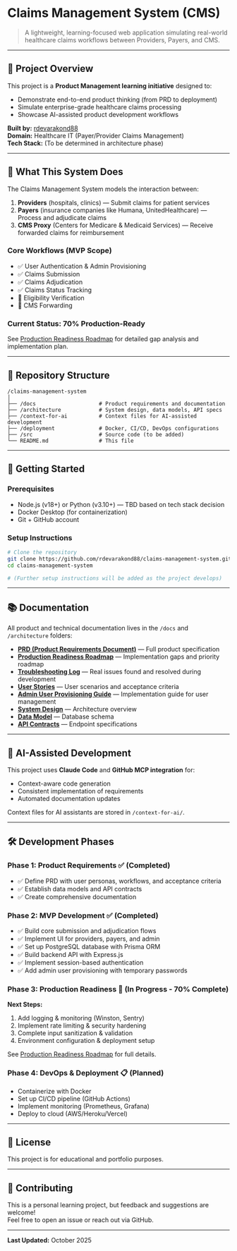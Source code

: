 # Claims Management System (CMS)

> A lightweight, learning-focused web application simulating real-world healthcare claims workflows between Providers, Payers, and CMS.

---

## 🎯 Project Overview

This project is a **Product Management learning initiative** designed to:
- Demonstrate end-to-end product thinking (from PRD to deployment)
- Simulate enterprise-grade healthcare claims processing
- Showcase AI-assisted product development workflows

**Built by:** [rdevarakond88](https://github.com/rdevarakond88)  
**Domain:** Healthcare IT (Payer/Provider Claims Management)  
**Tech Stack:** (To be determined in architecture phase)

---

## 🏥 What This System Does

The Claims Management System models the interaction between:

1. **Providers** (hospitals, clinics) — Submit claims for patient services
2. **Payers** (insurance companies like Humana, UnitedHealthcare) — Process and adjudicate claims
3. **CMS Proxy** (Centers for Medicare & Medicaid Services) — Receive forwarded claims for reimbursement

### Core Workflows (MVP Scope)
- ✅ User Authentication & Admin Provisioning
- ✅ Claims Submission
- ✅ Claims Adjudication
- ✅ Claims Status Tracking
- 🔄 Eligibility Verification
- 🔄 CMS Forwarding

### Current Status: 70% Production-Ready
See [Production Readiness Roadmap](./docs/PRODUCTION_READINESS.md) for detailed gap analysis and implementation plan.

---

## 📁 Repository Structure
```
/claims-management-system
│
├── /docs                    # Product requirements and documentation
├── /architecture            # System design, data models, API specs
├── /context-for-ai          # Context files for AI-assisted development
├── /deployment              # Docker, CI/CD, DevOps configurations
├── /src                     # Source code (to be added)
└── README.md                # This file
```

---

## 🚀 Getting Started

### Prerequisites
- Node.js (v18+) or Python (v3.10+) — TBD based on tech stack decision
- Docker Desktop (for containerization)
- Git + GitHub account

### Setup Instructions
```bash
# Clone the repository
git clone https://github.com/rdevarakond88/claims-management-system.git
cd claims-management-system

# (Further setup instructions will be added as the project develops)
```

---

## 📚 Documentation

All product and technical documentation lives in the `/docs` and `/architecture` folders:

- **[PRD (Product Requirements Document)](./docs/PRD.md)** — Full product specification
- **[Production Readiness Roadmap](./docs/PRODUCTION_READINESS.md)** — Implementation gaps and priority roadmap
- **[Troubleshooting Log](./docs/TROUBLESHOOTING_LOG.md)** — Real issues found and resolved during development
- **[User Stories](./docs/USER_STORIES.md)** — User scenarios and acceptance criteria
- **[Admin User Provisioning Guide](./docs/ADMIN_USER_PROVISIONING.md)** — Implementation guide for user management
- **[System Design](./architecture/SYSTEM_DESIGN.md)** — Architecture overview
- **[Data Model](./architecture/DATA_MODEL.md)** — Database schema
- **[API Contracts](./architecture/API_CONTRACTS.md)** — Endpoint specifications

---

## 🧠 AI-Assisted Development

This project uses **Claude Code** and **GitHub MCP integration** for:
- Context-aware code generation
- Consistent implementation of requirements
- Automated documentation updates

Context files for AI assistants are stored in `/context-for-ai/`.

---

## 🛠️ Development Phases

### Phase 1: Product Requirements ✅ (Completed)
- ✅ Define PRD with user personas, workflows, and acceptance criteria
- ✅ Establish data models and API contracts
- ✅ Create comprehensive documentation

### Phase 2: MVP Development ✅ (Completed)
- ✅ Build core submission and adjudication flows
- ✅ Implement UI for providers, payers, and admin
- ✅ Set up PostgreSQL database with Prisma ORM
- ✅ Build backend API with Express.js
- ✅ Implement session-based authentication
- ✅ Add admin user provisioning with temporary passwords

### Phase 3: Production Readiness 🔄 (In Progress - 70% Complete)
**Next Steps:**
1. Add logging & monitoring (Winston, Sentry)
2. Implement rate limiting & security hardening
3. Complete input sanitization & validation
4. Environment configuration & deployment setup

See [Production Readiness Roadmap](./docs/PRODUCTION_READINESS.md) for full details.

### Phase 4: DevOps & Deployment 📋 (Planned)
- Containerize with Docker
- Set up CI/CD pipeline (GitHub Actions)
- Implement monitoring (Prometheus, Grafana)
- Deploy to cloud (AWS/Heroku/Vercel)

---

## 📝 License

This project is for educational and portfolio purposes.

---

## 🤝 Contributing

This is a personal learning project, but feedback and suggestions are welcome!  
Feel free to open an issue or reach out via GitHub.

---

**Last Updated:** October 2025
